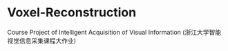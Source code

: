 # Voxel-Reconstruction
Course Project of Intelligent Acquisition of Visual Information (浙江大学智能视觉信息采集课程大作业)
